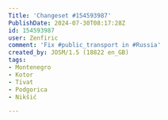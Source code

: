```yaml
---
Title: 'Changeset #154593987'
PublishDate: 2024-07-30T08:17:28Z
id: 154593987
user: Zenfiric
comment: 'Fix #public_transport in #Russia'
created_by: JOSM/1.5 (18822 en_GB)
tags:
- Montenegro
- Kotor
- Tivat
- Podgorica
- Nikšić

---
```

